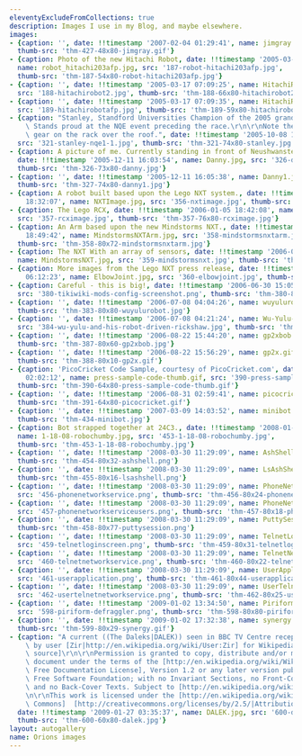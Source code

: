 ```yaml
---
eleventyExcludeFromCollections: true
description: Images I use in my Blog, and maybe elsewhere.
images:
- {caption: '', date: !!timestamp '2007-02-04 01:29:41', name: jimgray.gif, src: '427-jimgray.gif',
  thumb-src: 'thm-427-48x80-jimgray.gif'}
- {caption: Photo of the new Hitachi Robot, date: !!timestamp '2005-03-17 07:09:11',
  name: robot_hitachi203afp.jpg, src: '187-robot-hitachi203afp.jpg',
  thumb-src: 'thm-187-54x80-robot-hitachi203afp.jpg'}
- {caption: '', date: !!timestamp '2005-03-17 07:09:25', name: HitachiRobot2.jpg,
  src: '188-hitachirobot2.jpg', thumb-src: 'thm-188-66x80-hitachirobot2.jpg'}
- {caption: '', date: !!timestamp '2005-03-17 07:09:35', name: HitachiRobotAFP.jpg,
  src: '189-hitachirobotafp.jpg', thumb-src: 'thm-189-59x80-hitachirobotafp.jpg'}
- {caption: "Stanley, Standford Universities Champion of the 2005 grand Challenge,\
    \ Stands proud at the NQE event preceding the race.\r\n\r\nNote the array of sensory\
    \ gear on the rack over the roof.", date: !!timestamp '2005-10-08 16:38:02', name: Stanley.jpg,
  src: '321-stanley-nqe1-1.jpg', thumb-src: 'thm-321-74x80-stanley.jpg'}
- {caption: A picture of me. Currently standing in front of Neushwanstein in Germany.,
  date: !!timestamp '2005-12-11 16:03:54', name: Danny.jpg, src: '326-danny.jpg',
  thumb-src: 'thm-326-73x80-danny.jpg'}
- {caption: '', date: !!timestamp '2005-12-11 16:05:38', name: Danny1.jpg, src: '327-danny1.jpg',
  thumb-src: 'thm-327-74x80-danny1.jpg'}
- {caption: A robot built based upon the Lego NXT system., date: !!timestamp '2006-01-05
    18:32:07', name: NXTImage.jpg, src: '356-nxtimage.jpg', thumb-src: 'thm-356-62x80-nxtimage.jpg'}
- {caption: The Lego RCX, date: !!timestamp '2006-01-05 18:42:08', name: RCXImage.jpg,
  src: '357-rcximage.jpg', thumb-src: 'thm-357-76x80-rcximage.jpg'}
- {caption: An Arm based upon the new Mindstorms NXT., date: !!timestamp '2006-01-05
    18:49:42', name: MindstormsNXTArm.jpg, src: '358-mindstormsnxtarm.jpg',
  thumb-src: 'thm-358-80x72-mindstormsnxtarm.jpg'}
- {caption: The NXT With an array of sensors, date: !!timestamp '2006-01-05 18:51:21',
  name: MindstormsNXT.jpg, src: '359-mindstormsnxt.jpg', thumb-src: 'thm-359-80x60-mindstormsnxt.jpg'}
- {caption: More images from the Lego NXT press release, date: !!timestamp '2006-01-09
    06:12:23', name: ElbowJoint.jpg, src: '360-elbowjoint.jpg', thumb-src: 'thm-360-80x52-elbowjoint.jpg'}
- {caption: Careful - this is big!, date: !!timestamp '2006-06-30 15:05:06', name: tikiwiki-mods-config-screenshot.png,
  src: '380-tikiwiki-mods-config-screenshot.png', thumb-src: 'thm-380-80x51-tikiwiki-mods-config-screenshot.png'}
- {caption: '', date: !!timestamp '2006-07-08 04:04:26', name: wuyulurobot.jpg, src: '383-wuyulurobot.jpg',
  thumb-src: 'thm-383-80x80-wuyulurobot.jpg'}
- {caption: '', date: !!timestamp '2006-07-08 04:21:24', name: Wu-Yulu-and-his-robot-driven-rickshaw.jpg,
  src: '384-wu-yulu-and-his-robot-driven-rickshaw.jpg', thumb-src: 'thm-384-80x72-wu-yulu-and-his-robot-driven-rickshaw.jpg'}
- {caption: '', date: !!timestamp '2006-08-22 15:44:20', name: gp2xbob.jpg, src: '387-gp2xbob.jpg',
  thumb-src: 'thm-387-80x60-gp2xbob.jpg'}
- {caption: '', date: !!timestamp '2006-08-22 15:56:29', name: gp2x.gif, src: '388-gp2x.gif',
  thumb-src: 'thm-388-80x10-gp2x.gif'}
- {caption: 'PicoCricket Code Sample, courtesy of PicoCricket.com', date: !!timestamp '2006-08-31
    02:02:12', name: press-sample-code-thumb.gif, src: '390-press-sample-code-thumb.gif',
  thumb-src: 'thm-390-64x80-press-sample-code-thumb.gif'}
- {caption: '', date: !!timestamp '2006-08-31 02:59:41', name: picocricket.gif, src: '391-picocricket.gif',
  thumb-src: 'thm-391-64x80-picocricket.gif'}
- {caption: '', date: !!timestamp '2007-03-09 14:03:52', name: minibot.jpg, src: '434-minibot.jpg',
  thumb-src: 'thm-434-minibot.jpg'}
- {caption: Bot strapped together at 24C3., date: !!timestamp '2008-01-27 14:33:56',
  name: 1-18-08-robochumby.jpg, src: '453-1-18-08-robochumby.jpg',
  thumb-src: 'thm-453-1-18-08-robochumby.jpg'}
- {caption: '', date: !!timestamp '2008-03-30 11:29:09', name: AshShell.png, src: '454-ashshell.png',
  thumb-src: 'thm-454-80x32-ashshell.png'}
- {caption: '', date: !!timestamp '2008-03-30 11:29:09', name: LsAshShell.png, src: '455-lsashshell.png',
  thumb-src: 'thm-455-80x16-lsashshell.png'}
- {caption: '', date: !!timestamp '2008-03-30 11:29:09', name: PhoneNetworkService.png,
  src: '456-phonenetworkservice.png', thumb-src: 'thm-456-80x24-phonenetworkservice.png'}
- {caption: '', date: !!timestamp '2008-03-30 11:29:09', name: PhoneNetworkServiceUsers.png,
  src: '457-phonenetworkserviceusers.png', thumb-src: 'thm-457-80x18-phonenetworkserviceusers.png'}
- {caption: '', date: !!timestamp '2008-03-30 11:29:09', name: PuttySession.png, src: '458-puttysession.png',
  thumb-src: 'thm-458-80x77-puttysession.png'}
- {caption: '', date: !!timestamp '2008-03-30 11:29:09', name: TelnetLoginScreen.png,
  src: '459-telnetloginscreen.png', thumb-src: 'thm-459-80x31-telnetloginscreen.png'}
- {caption: '', date: !!timestamp '2008-03-30 11:29:09', name: TelnetNetworkService.png,
  src: '460-telnetnetworkservice.png', thumb-src: 'thm-460-80x22-telnetnetworkservice.png'}
- {caption: '', date: !!timestamp '2008-03-30 11:29:09', name: UserApplication.png,
  src: '461-userapplication.png', thumb-src: 'thm-461-80x44-userapplication.png'}
- {caption: '', date: !!timestamp '2008-03-30 11:29:09', name: UserTelnetNetworkService.png,
  src: '462-usertelnetnetworkservice.png', thumb-src: 'thm-462-80x25-usertelnetnetworkservice.png'}
- {caption: '', date: !!timestamp '2009-01-02 13:34:50', name: Piriform Defraggler.png,
  src: '598-piriform-defraggler.png', thumb-src: 'thm-598-80x80-piriform-defraggler.png'}
- {caption: '', date: !!timestamp '2009-01-02 17:32:38', name: synergy.gif, src: '599-synergy.gif',
  thumb-src: 'thm-599-80x29-synergy.gif'}
- {caption: "A current ((The Daleks|DALEK)) seen in BBC TV Centre reception and taken\
    \ by user [Zir|http://en.wikipedia.org/wiki/User:Zir] for Wikipedia.\r\n\r\n[http://en.wikipedia.org/wiki/File:DALEK.jpg|Original\
    \ source]\r\n\r\nPermission is granted to copy, distribute and/or modify this\
    \ document under the terms of the [http://en.wikipedia.org/wiki/Wikipedia:Text_of_the_GNU_Free_Documentation_License|GNU\
    \ Free Documentation License], Version 1.2 or any later version published by the\
    \ Free Software Foundation; with no Invariant Sections, no Front-Cover Texts,\
    \ and no Back-Cover Texts. Subject to [http://en.wikipedia.org/wiki/Wikipedia:General_disclaimer|disclaimers].\r\
    \n\r\nThis work is licensed under the [http://en.wikipedia.org/wiki/Creative_Commons|Creative\
    \ Commons]  [http://creativecommons.org/licenses/by/2.5/|Attribution 2.5] License.",
  date: !!timestamp '2009-01-27 03:35:37', name: DALEK.jpg, src: '600-dalek.jpg',
  thumb-src: 'thm-600-60x80-dalek.jpg'}
layout: autogallery
name: Orions images
---
```

